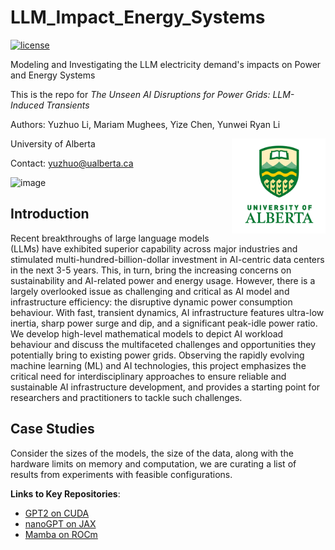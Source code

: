 # LLM_Impact_Energy_Systems
[![license](https://img.shields.io/github/license/InternLM/lagent.svg)](https://github.com/chennnnnyize/LLM_PowerSystems/blob/main/LICENSE)

Modeling and Investigating the LLM electricity demand's impacts on Power and Energy Systems

This is the repo for *The Unseen AI Disruptions for Power Grids: LLM-Induced Transients*

Authors: Yuzhuo Li, Mariam Mughees, Yize Chen, Yunwei Ryan Li

University of Alberta
<img style="float: right;" src="https://github.com/chennnnnyize/LLM_Impact_Energy_Systems/blob/main/src/alberta_logo.png" alt="University of Alberta logo" width="150">

Contact: yuzhuo@ualberta.ca

![image](https://github.com/user-attachments/assets/331b86ba-df35-42ee-878b-330b073a0951)

## Introduction
Recent breakthroughs of large language models (LLMs) have exhibited superior capability across major industries and stimulated multi-hundred-billion-dollar investment in AI-centric data centers in the next 3-5 years. This, in turn, bring the increasing concerns on sustainability and AI-related power and energy usage. However, there is a largely overlooked issue as challenging and critical as AI model and infrastructure efficiency: the disruptive dynamic power consumption behaviour. With fast, transient dynamics, AI infrastructure features ultra-low inertia, sharp power surge and dip, and a significant peak-idle power ratio. We develop high-level mathematical models to depict AI workload behaviour and discuss the multifaceted challenges and opportunities they potentially bring to existing power grids. Observing the rapidly evolving machine learning (ML) and AI technologies, this project emphasizes the critical need for interdisciplinary approaches to ensure reliable and sustainable AI infrastructure development, and provides a starting point for researchers and practitioners to tackle such challenges.

## Case Studies
Consider the sizes of the models, the size of the data, along with the hardware limits on memory and computation, we are curating a list of results from experiments with feasible configurations.

**Links to Key Repositories**:
- [GPT2 on CUDA](https://github.com/karpathy/llm.c)
- [nanoGPT on JAX](https://github.com/ROCm/rocm-blogs/tree/release/blogs/artificial-intelligence/nanoGPT-JAX)
- [Mamba on ROCm](https://github.com/ROCm/rocm-blogs/tree/release/blogs/artificial-intelligence/mamba)
